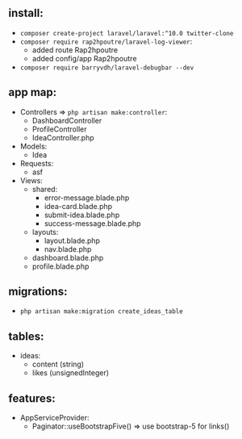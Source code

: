 ## install:
- `composer create-project laravel/laravel:^10.0 twitter-clone`
- `composer require rap2hpoutre/laravel-log-viewer`:
  - added route Rap2hpoutre
  - added config/app Rap2hpoutre
- `composer require barryvdh/laravel-debugbar --dev`

## app map:
- Controllers => `php artisan make:controller`:
  - DashboardController
  - ProfileController
  - IdeaController.php
- Models:
  - Idea
- Requests:
  - asf
- Views:
  - shared:
    - error-message.blade.php
    - idea-card.blade.php
    - submit-idea.blade.php
    - success-message.blade.php
  - layouts:
    - layout.blade.php
    - nav.blade.php
  - dashboard.blade.php
  - profile.blade.php

## migrations:
- `php artisan make:migration create_ideas_table`

## tables:
- ideas:
  - content (string)
  - likes (unsignedInteger)

## features:
- AppServiceProvider:
  - Paginator::useBootstrapFive() => use bootstrap-5 for links()